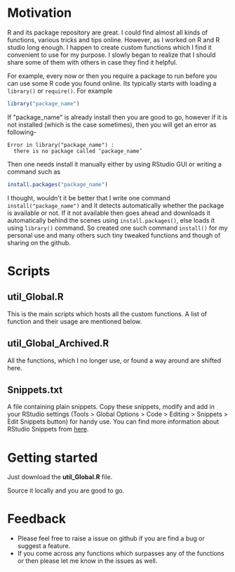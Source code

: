 # Motivation
R and its package repository are great. I could find almost all kinds of functions, various tricks and tips online. However, as I worked on R  and R studio long enough. I happen to create custom functions which I find it convenient to use for my purpose. I slowly began to realize that I should share some of them with others in case they find it helpful.

For example, every now or then you require a package to run before you can use some R code you found online. Its typically starts with loading a `library()` or `require()`. For example

```R
library("package_name")
```

If "package_name" is already install then you are good to go, however if it is not installed (which is the case sometimes), then you will get an error as following-

```pseudocode
Error in library("package_name") : 
  there is no package called ‘package_name’
```

 Then one needs install it manually either by using RStudio GUI or writing a command such as 

```R
install.packages("package_name")
```

I thought, wouldn't it be better that I write one command `install("package_name")` and it detects automatically whether the package is available or not. If it not available then goes ahead and downloads it automatically behind the scenes using `install.packages()`, else loads it using `library()` command. So created one such command `install()` for my personal use and many others such tiny tweaked functions and though of sharing on the github.

# Scripts

## **util_Global.R**

This is the main scripts which hosts all the custom functions. A list of function and their usage are mentioned below.

## util_Global_Archived.R

All the functions, which I no longer use, or found a way around are shifted here.

## Snippets.txt

A file containing plain snippets. Copy these snippets, modify and add in your RStudio settings (Tools > Global Options > Code > Editing > Snippets > Edit Snippets button) for handy use. You can find more information about RStudio Snippets from [here](https://support.rstudio.com/hc/en-us/articles/204463668-Code-Snippets).

# Getting started

Just download the **util_Global.R** file. 

Source it locally and you are good to go.

# Feedback

- Please feel free to raise a issue on github if you are find a bug or suggest a feature.
- If you come across any  functions which surpasses any of the functions or then please let me know in the issues as well.